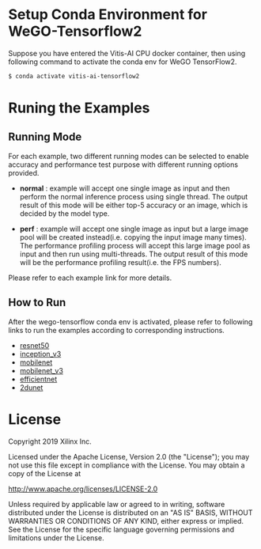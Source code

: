 # Setup Conda Environment for WeGO-Tensorflow2

Suppose you have entered the Vitis-AI CPU docker container, then using following command to activate the conda env for WeGO TensorFlow2.

```bash
$ conda activate vitis-ai-tensorflow2
```

# Runing the Examples

## Running Mode

For each example, two different running modes can be selected to enable accuracy and performance test purpose with different running options provided.

- **normal** : example will accept one single image as input and then perform the normal inference process using single thread. The output result of this mode will be either top-5 accuracy or an image, which is decided by the model type. 

- **perf** : example will accept one single image as input but a large image pool will be created instead(i.e. copying the input image many times). The performance profiling process will accept this large image pool as input and then run using multi-threads. The output result of this mode will be the performance profiling result(i.e. the FPS numbers).

Please refer to each example link for more details.

## How to Run

After the wego-tensorflow conda env is activated, please refer to following links to run the examples according to corresponding instructions.

- [resnet50](./classification) 
- [inception_v3](./classification)
- [mobilenet](./classification)
- [mobilenet_v3](./classification)
- [efficientnet](./classification)
- [2dunet](./2dunet)

# License

Copyright 2019 Xilinx Inc.

Licensed under the Apache License, Version 2.0 (the "License"); you may not use this file except in compliance with the License. You may obtain a copy of the License at

http://www.apache.org/licenses/LICENSE-2.0

Unless required by applicable law or agreed to in writing, software distributed under the License is distributed on an "AS IS" BASIS, WITHOUT WARRANTIES OR CONDITIONS OF ANY KIND, either express or implied. See the License for the specific language governing permissions and limitations under the License.
